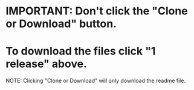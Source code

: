 # IMPORTANT: Don't click the "Clone or Download" button.
# To download the files click "1 release" above. 
NOTE: Clicking "Clone or Download" will only download the readme file.
